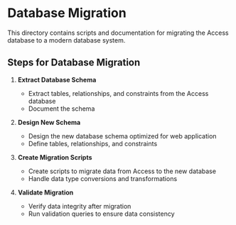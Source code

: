 # Database Migration

This directory contains scripts and documentation for migrating the Access database to a modern database system.

## Steps for Database Migration

1. **Extract Database Schema**
   - Extract tables, relationships, and constraints from the Access database
   - Document the schema

2. **Design New Schema**
   - Design the new database schema optimized for web application
   - Define tables, relationships, and constraints

3. **Create Migration Scripts**
   - Create scripts to migrate data from Access to the new database
   - Handle data type conversions and transformations

4. **Validate Migration**
   - Verify data integrity after migration
   - Run validation queries to ensure data consistency